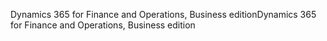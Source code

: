 <span data-ttu-id="34ae8-101">Dynamics 365 for Finance and Operations, Business edition</span><span class="sxs-lookup"><span data-stu-id="34ae8-101">Dynamics 365 for Finance and Operations, Business edition</span></span>
